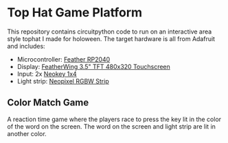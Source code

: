 # Top Hat Game Platform

This repository contains circuitpython code to run on an interactive area style tophat I made for holoween. The target hardware is all from Adafruit and includes:

* Microcontroller: [Feather RP2040](https://www.adafruit.com/product/4884)
* Display: [FeatherWing 3.5" TFT 480x320 Touchscreen](https://www.adafruit.com/product/3651)
* Input: 2x [Neokey 1x4](https://www.adafruit.com/product/4980)
* Light strip: [Neopixel RGBW Strip](https://www.adafruit.com/product/2832)

## Color Match Game

A reaction time game where the players race to press the key lit in the color of the word on the screen. The word on the screen and light strip are lit in another color.
